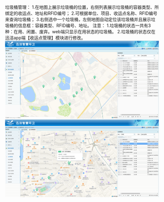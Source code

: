 垃圾桶管理：
1.在地图上展示垃圾桶的位置，右侧列表展示垃圾桶的容器类型、所绑定的收运点、地址和RFID编号；
2.可根据单位、项目、收运点名称、RFID编号来查询垃圾桶；
3.右侧选中一个垃圾桶，左侧地图自动定位该垃圾桶并且展示垃圾桶的信息框：容器类型、RFID编号、地址。
注意：
1.垃圾桶的状态一共有3种：在用、闲置、废弃。web端只显示在用状态的垃圾桶。
2.垃圾桶的状态仅在迅洁app端【收运点管理】模块进行修改。
![](images/screenshot_1578383955946.png)
![](images/screenshot_1578387551476.png)